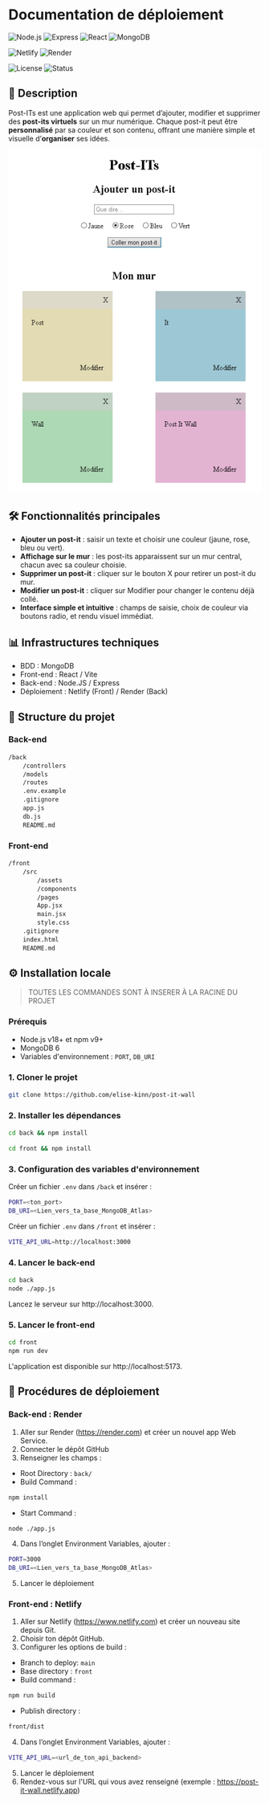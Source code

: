 # Documentation de déploiement

![Node.js](https://img.shields.io/badge/Node.js-v18-green?logo=node.js&logoColor=white)
![Express](https://img.shields.io/badge/Express.js-Backend-lightgrey?logo=express&logoColor=white)
![React](https://img.shields.io/badge/React-Front--end-61DAFB?logo=react&logoColor=black)
![MongoDB](https://img.shields.io/badge/Database-MongoDB-4EA94B?logo=mongodb&logoColor=white)

![Netlify](https://img.shields.io/badge/Deployed%20on-Netlify-blue?logo=netlify)
![Render](https://img.shields.io/badge/Backend%20on-Render-purple?logo=render)

![License](https://img.shields.io/badge/License-MIT-yellow?logo=open-source-initiative)
![Status](https://img.shields.io/badge/Status-Finished-green?logo=github)

## 📝 Description
Post-ITs est une application web qui permet d’ajouter, modifier et supprimer des **post-its virtuels** sur un mur numérique.
Chaque post-it peut être **personnalisé** par sa couleur et son contenu, offrant une manière simple et visuelle d’**organiser** ses idées.

![capture d'écran du site](image.png)

## 🛠️ Fonctionnalités principales
- **Ajouter un post-it** : saisir un texte et choisir une couleur (jaune, rose, bleu ou vert).
- **Affichage sur le mur** : les post-its apparaissent sur un mur central, chacun avec sa couleur choisie.
- **Supprimer un post-it** : cliquer sur le bouton X pour retirer un post-it du mur.
- **Modifier un post-it** : cliquer sur Modifier pour changer le contenu déjà collé.
- **Interface simple et intuitive** : champs de saisie, choix de couleur via boutons radio, et rendu visuel immédiat.

## 📊 Infrastructures techniques
- BDD : MongoDB
- Front-end : React / Vite
- Back-end : Node.JS / Express
- Déploiement : Netlify (Front) / Render (Back)

## 📂 Structure du projet 
### Back-end
```bash
/back
    /controllers
    /models
    /routes
    .env.example
    .gitignore
    app.js
    db.js
    README.md

```

### Front-end
```bash
/front
    /src
        /assets
        /components
        /pages
        App.jsx
        main.jsx
        style.css
    .gitignore
    index.html
    README.md
```

## ⚙️ Installation locale 
> TOUTES LES COMMANDES SONT À INSERER À LA RACINE DU PROJET

### Prérequis
- Node.js v18+ et npm v9+
- MongoDB 6
- Variables d'environnement : `PORT`, `DB_URI`


### 1. Cloner le projet 
```bash
git clone https://github.com/elise-kinn/post-it-wall
```


### 2. Installer les dépendances 

```bash
cd back && npm install
```
```bash
cd front && npm install
```

### 3. Configuration des variables d'environnement 

Créer un fichier `.env` dans `/back` et insérer :
```bash
PORT=<ton_port>
DB_URI=<Lien_vers_ta_base_MongoDB_Atlas>
```

Créer un fichier `.env` dans `/front` et insérer :
```bash
VITE_API_URL=http://localhost:3000
```

### 4. Lancer le back-end
```bash
cd back
node ./app.js
```
Lancez le serveur sur http://localhost:3000.

### 5. Lancer le front-end
```bash
cd front
npm run dev
```
L'application est disponible sur http://localhost:5173.


## 🚀 Procédures de déploiement

### Back-end : Render
1. Aller sur Render (https://render.com) et créer un nouvel app Web Service.
2. Connecter le dépôt GitHub
3. Renseigner les champs :  
- Root Directory : `back/`
- Build Command : 
``` bash
npm install
```

- Start Command :

``` bash
node ./app.js
```

4. Dans l’onglet Environment Variables, ajouter :
``` bash
PORT=3000
DB_URI=<Lien_vers_ta_base_MongoDB_Atlas>
```
5. Lancer le déploiement

### Front-end : Netlify
1. Aller sur Netlify (https://www.netlify.com) et créer un nouveau site depuis Git.
2. Choisir ton dépôt GitHub.
3. Configurer les options de build :
- Branch to deploy: `main`
- Base directory : `front`
- Build command :
```bash
npm run build
```
- Publish directory :
```bash
front/dist
```
4. Dans l’onglet Environment Variables, ajouter :
``` bash
VITE_API_URL=<url_de_ton_api_backend>
```
5. Lancer le déploiement
6. Rendez-vous sur l'URL qui vous avez renseigné (exemple : https://post-it-wall.netlify.app)